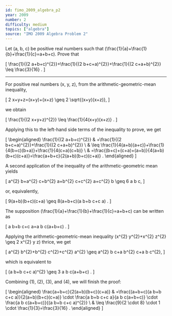 ```yaml
---
id: fimo_2009_algebra_p2
year: 2009
number: 2
difficulty: medium
topics: ["algebra"]
source: "IMO 2009 Algebra Problem 2"
---
```


Let \(a, b, c\) be positive real numbers such that \(\frac{1}{a}+\frac{1}{b}+\frac{1}{c}=a+b+c\). Prove that

\[
\frac{1}{(2 a+b+c)^{2}}+\frac{1}{(2 b+c+a)^{2}}+\frac{1}{(2 c+a+b)^{2}} \leq \frac{3}{16} .
\]

---
For positive real numbers \(x, y, z\), from the arithmetic-geometric-mean inequality,

\[
2 x+y+z=(x+y)+(x+z) \geq 2 \sqrt{(x+y)(x+z)},
\]

we obtain

\[
\frac{1}{(2 x+y+z)^{2}} \leq \frac{1}{4(x+y)(x+z)} .
\]

Applying this to the left-hand side terms of the inequality to prove, we get

\[
\begin{aligned}
\frac{1}{(2 a+b+c)^{2}} & +\frac{1}{(2 b+c+a)^{2}}+\frac{1}{(2 c+a+b)^{2}} \\
& \leq \frac{1}{4(a+b)(a+c)}+\frac{1}{4(b+c)(b+a)}+\frac{1}{4(c+a)(c+b)} \\
& =\frac{(b+c)+(c+a)+(a+b)}{4(a+b)(b+c)(c+a)}=\frac{a+b+c}{2(a+b)(b+c)(c+a)} .
\end{aligned}
\]

A second application of the inequality of the arithmetic-geometric mean yields

\[
a^{2} b+a^{2} c+b^{2} a+b^{2} c+c^{2} a+c^{2} b \geq 6 a b c,
\]

or, equivalently,

\[
9(a+b)(b+c)(c+a) \geq 8(a+b+c)(a b+b c+c a) .
\]

The supposition \(\frac{1}{a}+\frac{1}{b}+\frac{1}{c}=a+b+c\) can be written as

\[
a b+b c+c a=a b c(a+b+c) .
\]

Applying the arithmetic-geometric-mean inequality \(x^{2} y^{2}+x^{2} z^{2} \geq 2 x^{2} y z\) thrice, we get

\[
a^{2} b^{2}+b^{2} c^{2}+c^{2} a^{2} \geq a^{2} b c+a b^{2} c+a b c^{2},
\]

which is equivalent to

\[
(a b+b c+c a)^{2} \geq 3 a b c(a+b+c) .
\]

Combining (1), (2), (3), and (4), we will finish the proof:

\[
\begin{aligned}
\frac{a+b+c}{2(a+b)(b+c)(c+a)} & =\frac{(a+b+c)(a b+b c+c a)}{2(a+b)(b+c)(c+a)} \cdot \frac{a b+b c+c a}{a b c(a+b+c)} \cdot \frac{a b c(a+b+c)}{(a b+b c+c a)^{2}} \\
& \leq \frac{9}{2 \cdot 8} \cdot 1 \cdot \frac{1}{3}=\frac{3}{16} .
\end{aligned}
\]
